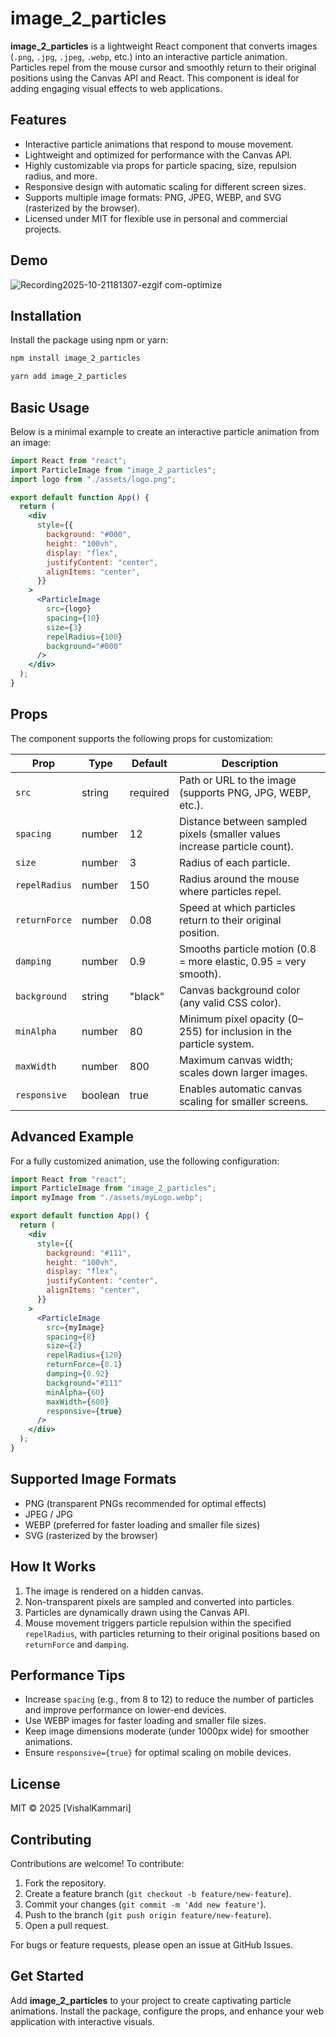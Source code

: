 # image_2_particles

**image_2_particles** is a lightweight React component that converts images (`.png`, `.jpg`, `.jpeg`, `.webp`, etc.) into an interactive particle animation. Particles repel from the mouse cursor and smoothly return to their original positions using the Canvas API and React. This component is ideal for adding engaging visual effects to web applications.

## Features

- Interactive particle animations that respond to mouse movement.
- Lightweight and optimized for performance with the Canvas API.
- Highly customizable via props for particle spacing, size, repulsion radius, and more.
- Responsive design with automatic scaling for different screen sizes.
- Supports multiple image formats: PNG, JPEG, WEBP, and SVG (rasterized by the browser).
- Licensed under MIT for flexible use in personal and commercial projects.
## Demo 
 ![Recording2025-10-21181307-ezgif com-optimize](https://github.com/user-attachments/assets/535e44fa-8bff-4786-93c1-8c0818a75b52)

## Installation

Install the package using npm or yarn:

```bash
npm install image_2_particles
```

```bash
yarn add image_2_particles
```

## Basic Usage

Below is a minimal example to create an interactive particle animation from an image:

```jsx
import React from "react";
import ParticleImage from "image_2_particles";
import logo from "./assets/logo.png";

export default function App() {
  return (
    <div
      style={{
        background: "#000",
        height: "100vh",
        display: "flex",
        justifyContent: "center",
        alignItems: "center",
      }}
    >
      <ParticleImage
        src={logo}
        spacing={10}
        size={3}
        repelRadius={100}
        background="#000"
      />
    </div>
  );
}
```

## Props

The component supports the following props for customization:

| Prop | Type | Default | Description |
| --- | --- | --- | --- |
| `src` | string | required | Path or URL to the image (supports PNG, JPG, WEBP, etc.). |
| `spacing` | number | 12 | Distance between sampled pixels (smaller values increase particle count). |
| `size` | number | 3 | Radius of each particle. |
| `repelRadius` | number | 150 | Radius around the mouse where particles repel. |
| `returnForce` | number | 0.08 | Speed at which particles return to their original position. |
| `damping` | number | 0.9 | Smooths particle motion (0.8 = more elastic, 0.95 = very smooth). |
| `background` | string | "black" | Canvas background color (any valid CSS color). |
| `minAlpha` | number | 80 | Minimum pixel opacity (0–255) for inclusion in the particle system. |
| `maxWidth` | number | 800 | Maximum canvas width; scales down larger images. |
| `responsive` | boolean | true | Enables automatic canvas scaling for smaller screens. |

## Advanced Example

For a fully customized animation, use the following configuration:

```jsx
import React from "react";
import ParticleImage from "image_2_particles";
import myImage from "./assets/myLogo.webp";

export default function App() {
  return (
    <div
      style={{
        background: "#111",
        height: "100vh",
        display: "flex",
        justifyContent: "center",
        alignItems: "center",
      }}
    >
      <ParticleImage
        src={myImage}
        spacing={8}
        size={2}
        repelRadius={120}
        returnForce={0.1}
        damping={0.92}
        background="#111"
        minAlpha={60}
        maxWidth={600}
        responsive={true}
      />
    </div>
  );
}
```

## Supported Image Formats

- PNG (transparent PNGs recommended for optimal effects)
- JPEG / JPG
- WEBP (preferred for faster loading and smaller file sizes)
- SVG (rasterized by the browser)

## How It Works

1. The image is rendered on a hidden canvas.
2. Non-transparent pixels are sampled and converted into particles.
3. Particles are dynamically drawn using the Canvas API.
4. Mouse movement triggers particle repulsion within the specified `repelRadius`, with particles returning to their original positions based on `returnForce` and `damping`.

## Performance Tips

- Increase `spacing` (e.g., from 8 to 12) to reduce the number of particles and improve performance on lower-end devices.
- Use WEBP images for faster loading and smaller file sizes.
- Keep image dimensions moderate (under 1000px wide) for smoother animations.
- Ensure `responsive={true}` for optimal scaling on mobile devices.

## License

MIT © 2025 \[VishalKammari]

## Contributing

Contributions are welcome! To contribute:

1. Fork the repository.
2. Create a feature branch (`git checkout -b feature/new-feature`).
3. Commit your changes (`git commit -m 'Add new feature'`).
4. Push to the branch (`git push origin feature/new-feature`).
5. Open a pull request.

For bugs or feature requests, please open an issue at GitHub Issues.

## Get Started


Add **image_2_particles** to your project to create captivating particle animations. Install the package, configure the props, and enhance your web application with interactive visuals.
